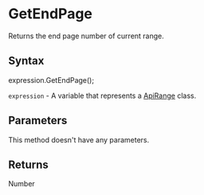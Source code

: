 # GetEndPage

Returns the end page number of current range.

## Syntax

expression.GetEndPage();

`expression` - A variable that represents a [ApiRange](../ApiRange.md) class.

## Parameters

This method doesn't have any parameters.

## Returns

Number